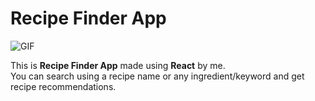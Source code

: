 # Recipe Finder App

![GIF](public/recipe.gif)

This is __Recipe Finder App__ made using __React__ by me. <br> 
You can search using a recipe name or any ingredient/keyword and get recipe recommendations.